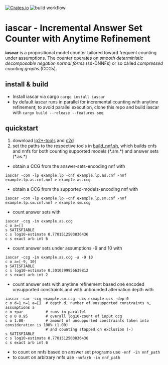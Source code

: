 [![Crates.io](https://img.shields.io/crates/v/iascar?label=crates.io%20%28bin%29)](https://crates.io/crates/iascar)
![build workflow](https://github.com/drwadu/iascar/actions/workflows/build.yml/badge.svg)
# iascar - Incremental Answer Set Counter with Anytime Refinement


**iascar** is a propositional model counter tailored toward frequent counting
under assumptions. The counter operates on _smooth deterministic decomposable
negation normal forms_ (sd-DNNFs) or so called _compressed counting graphs_
(CCGs).

## install & build
* Install iascar via cargo `cargo install iascar`
* by default iascar runs in parallel for incremental counting with anytime refinement; to avoid parallel execution, clone this repo and build iascar with `cargo build --release --features seq`
## quickstart
1. download [lp2*-tools](https://research.ics.aalto.fi/software/asp/download/) and [c2d](http://reasoning.cs.ucla.edu/c2d/)
2. set the paths to the respective tools in [build_nnf.sh](iascar/build_nnf.sh), which builds cnfs and nnfs for 
both counting supported models (\*.sm.\*) and answer sets (\*.as.\*)

* obtain a CCG from the answer-sets-encoding nnf with
```
iascar -com -lp example.lp -cnf example.lp.as.cnf -nnf example.lp.as.cnf.nnf > example.as.ccg
```
* obtain a CCG from the supported-models-encoding nnf with
```
iascar -com -lp example.lp -cnf example.lp.sm.cnf -nnf example.lp.sm.cnf.nnf > example.sm.ccg
```
* count answer sets with
```
iascar -ccg -in example.as.ccg
c o a=[]
s SATISFIABLE
c s log10-estimate 0.7781512503836436
c s exact arb int 6
```
* count answer sets under assumptions -9 and 10 with
```
iascar -ccg -in example.as.ccg -a -9 10
c o a=[-9, 10]
s SATISFIABLE
c s log10-estimate 0.3010299956639812
c s exact arb int 2
```
* count answer sets with anytime refinement based one encoded unsupported constraints and with unbounded alternation depth with
```
iascar -car -ccg example.sm.ccg -ucs exmaple.ucs -dep 0
c o d=1 n=1 a=[]  # depth d, number of unsupported constraints n, assumptions a
c o +par          # runs in parallel
c o 0 0.95        # overall log10-count of input ccg
c o 1.00-         # amount of unsupported constraints taken into consideration is 100% (1.00)
                  # and counting stopped on exclusion (-)
s SATISFIABLE
c s log10-estimate 0.7781512503836436
c s exact arb int 6
```

* to count on nnfs based on answer set programs use `-nnf -in nnf_path`
* to count on arbitrary nnfs use `-nnfarb -in nnf_path`
